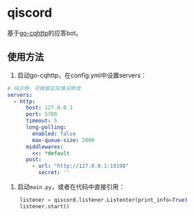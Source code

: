 # qiscord

基于[go-cqhttp](https://docs.go-cqhttp.org/)的应答bot。

## 使用方法

1. 启动go-cqhttp，在config.yml中设置servers：

```yml
# 纯示例，可根据实际情况修改
servers:
  - http:
      host: 127.0.0.1
      port: 5700
      timeout: 5
      long-polling:
        enabled: false
        max-queue-size: 2000
      middlewares:
        <<: *default
      post:
        - url: "http://127.0.0.1:19198"
          secret: ''
```

1. 启动``main.py``，或者在代码中直接引用：

```python
    listener = qiscord.listener.Listenter(print_info=True)
    listener.start()
```